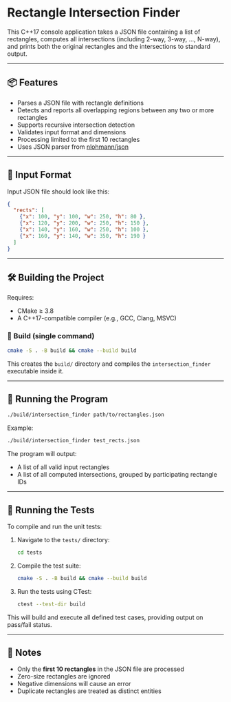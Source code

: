 # Rectangle Intersection Finder

This C++17 console application takes a JSON file containing a list of rectangles, computes all intersections (including 2-way, 3-way, ..., N-way), and prints both the original rectangles and the intersections to standard output.

---

## 📦 Features

- Parses a JSON file with rectangle definitions
- Detects and reports all overlapping regions between any two or more rectangles
- Supports recursive intersection detection
- Validates input format and dimensions
- Processing limited to the first 10 rectangles
- Uses JSON parser from [nlohmann/json](https://github.com/nlohmann/json)

---

## 📂 Input Format

Input JSON file should look like this:

```json
{
  "rects": [
    {"x": 100, "y": 100, "w": 250, "h": 80 },
    {"x": 120, "y": 200, "w": 250, "h": 150 },
    {"x": 140, "y": 160, "w": 250, "h": 100 },
    {"x": 160, "y": 140, "w": 350, "h": 190 }
  ]
}
```

---

## 🛠️ Building the Project

Requires:
- CMake ≥ 3.8
- A C++17-compatible compiler (e.g., GCC, Clang, MSVC)

### 🔧 Build (single command)

```bash
cmake -S . -B build && cmake --build build
```

This creates the `build/` directory and compiles the `intersection_finder` executable inside it.

---

## 🚀 Running the Program

```bash
./build/intersection_finder path/to/rectangles.json
```

Example:
```bash
./build/intersection_finder test_rects.json
```

The program will output:
- A list of all valid input rectangles
- A list of all computed intersections, grouped by participating rectangle IDs

---

## 🧪 Running the Tests

To compile and run the unit tests:

1. Navigate to the `tests/` directory:

   ```bash
   cd tests
   ```

2. Compile the test suite:

   ```bash
   cmake -S . -B build && cmake --build build
   ```

3. Run the tests using CTest:

   ```bash
   ctest --test-dir build
   ```

This will build and execute all defined test cases, providing output on pass/fail status.

---

## 🧩 Notes

- Only the **first 10 rectangles** in the JSON file are processed
- Zero-size rectangles are ignored
- Negative dimensions will cause an error
- Duplicate rectangles are treated as distinct entities